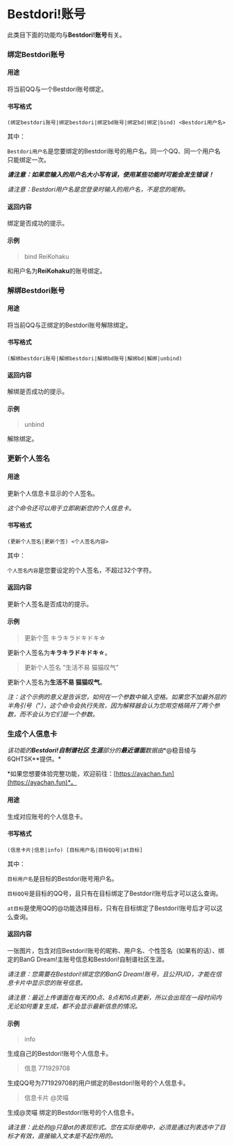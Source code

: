 # Bestdori!账号

此类目下面的功能均与**Bestdori!账号**有关。

### 绑定Bestdori账号

#### 用途

将当前QQ与一个Bestdori账号绑定。

#### 书写格式

`(绑定bestdori账号|绑定bestdori|绑定bd账号|绑定bd|绑定|bind) <Bestdori用户名>`

其中：

`Bestdori用户名`是您要绑定的Bestdori账号的用户名。同一个QQ、同一个用户名只能绑定一次。

***请注意：如果您输入的用户名大小写有误，使用某些功能时可能会发生错误！***

*请注意：Bestdori用户名是您登录时输入的用户名，不是您的昵称。*

#### 返回内容

绑定是否成功的提示。

#### 示例

> bind ReiKohaku

和用户名为**ReiKohaku**的账号绑定。

### 解绑Bestdori账号

#### 用途

将当前QQ与正绑定的Bestdori账号解除绑定。

#### 书写格式

`(解绑bestdori账号|解绑bestdori|解绑bd账号|解绑bd|解绑|unbind)`

#### 返回内容

解绑是否成功的提示。

#### 示例

> unbind

解除绑定。

### 更新个人签名

#### 用途

更新个人信息卡显示的个人签名。

*这个命令还可以用于立即刷新您的个人信息卡。*

#### 书写格式

`(更新个人签名|更新个签) <个人签名内容>`

其中：

`个人签名内容`是您要设定的个人签名，不超过32个字符。

#### 返回内容

更新个人签名是否成功的提示。

#### 示例

> 更新个签 キラキラドキドキ☆

更新个人签名为**キラキラドキドキ☆**。

> 更新个人签名 "生活不易 猫猫叹气"

更新个人签名为**生活不易 猫猫叹气**。

*注：这个示例的意义是告诉您，如何在一个参数中输入空格。如果您不加最外层的半角引号（"），这个命令会执行失败，因为解释器会认为您用空格隔开了两个参数，而不会认为它们是一个参数。*

### 生成个人信息卡

*该功能的**Bestdori!自制谱社区 生涯**部分的**最近谱面**数据由**@稳音绫与6QHTSK**提供。*

*如果您想要体验完整功能，欢迎前往：[https://ayachan.fun](https://ayachan.fun)*。

#### 用途

生成对应账号的个人信息卡。

#### 书写格式

`(信息卡片|信息|info) [目标用户名|目标QQ号|at目标]`

其中：

`目标用户名`是目标的Bestdori账号用户名。

`目标QQ号`是目标的QQ号，且只有在目标绑定了Bestdori!账号后才可以这么查询。

`at目标`是使用QQ的@功能选择目标，只有在目标绑定了Bestdori!账号后才可以这么查询。

#### 返回内容

一张图片，包含对应Bestdori!账号的昵称、用户名、个性签名（如果有的话）、绑定的BanG Dream!主账号信息和Bestdori!自制谱社区生涯。

*请注意：您需要在Bestdori!绑定您的BanG Dream!账号，且公开UID，才能在信息卡片中显示您的账号信息。*

*请注意：最近上传谱面在每天的0点、8点和16点更新，所以会出现在一段时间内无论如何重复生成，都不会显示最新信息的情况。*

#### 示例

> info

生成自己的Bestdori!账号个人信息卡。

> 信息 771929708

生成QQ号为771929708的用户绑定的Bestdori!账号的个人信息卡。

> 信息卡片 @灵喵

生成@灵喵 绑定的Bestdori!账号的个人信息卡。

*请注意：此处的@只是at的表现形式。您在实际使用中，必须是通过列表选中了目标才有效，直接输入文本是不起作用的。*
